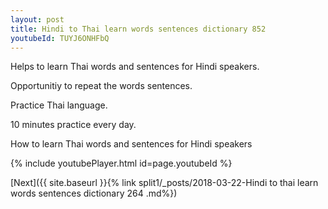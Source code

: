```yaml
---
layout: post
title: Hindi to Thai learn words sentences dictionary 852 
youtubeId: TUYJ6ONHFbQ
---
```

 
 
Helps to learn Thai words and sentences for Hindi speakers.

Opportunitiy to repeat the words sentences. 

Practice Thai language. 
 
10 minutes practice every day. 
 
How to learn Thai words and sentences for Hindi speakers 
 
{% include youtubePlayer.html id=page.youtubeId %}
 
 
[Next]({{ site.baseurl }}{% link  split1/_posts/2018-03-22-Hindi to thai learn words sentences dictionary 264 .md%})
 
